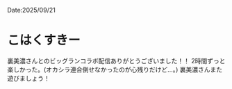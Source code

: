 Date:2025/09/21
# こはくすきー

裏美濃さんとのビッグランコラボ配信ありがとうございました！！
2時間ずっと楽しかった。(オカシラ連合倒せなかったのが心残りだけど…。)
裏美濃さんまた遊びましょう！
